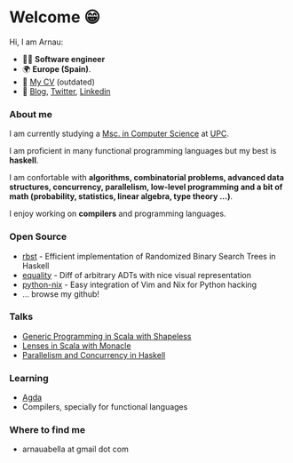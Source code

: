 Welcome 😁
==========

Hi, I am Arnau:

- :technologist: **Software engineer**
- :earth_africa: **Europe (Spain)**.
- :scroll: [My CV](https://monadplus.pro/assets/documents/cv2019.pdf) (outdated)
- :link: [Blog](https://monadplus.pro/), [Twitter](https://twitter.com/monadplus), [Linkedin](https://www.linkedin.com/in/arnau-abella/)

### About me

I am currently studying a [Msc. in Computer Science](https://www.fib.upc.edu/en/studies/masters/master-innovation-and-research-informatics/curriculum/specializations/advanced-computing) at [UPC](https://www.fib.upc.edu/en/).

I am proficient in many functional programming languages but my best is **haskell**.

I am confortable with **algorithms, combinatorial problems, advanced data structures, concurrency, parallelism, low-level programming and a bit of math (probability, statistics, linear algebra, type theory ...)**.

I enjoy working on **compilers** and programming languages.

### Open Source

- [rbst](https://hackage.haskell.org/package/rbst) - Efficient implementation of Randomized Binary Search Trees in Haskell
- [equality](https://github.com/monadplus/equality) - Diff of arbitrary ADTs with nice visual representation
- [python-nix](https://github.com/monadplus/python-nix) - Easy integration of Vim and Nix for Python hacking
- ... browse my github!

### Talks

- [Generic Programming in Scala with Shapeless](https://github.com/monadplus/intro-shapeless)
- [Lenses in Scala with Monacle](https://github.com/monadplus/scala-lenses)
- [Parallelism and Concurrency in Haskell](https://github.com/monadplus/parconc-examples/tree/master/notes)

### Learning

- [Agda](https://agda.readthedocs.io/en/v2.6.0.1/getting-started/what-is-agda.html#what-is-agda)
- Compilers, specially for functional languages

### Where to find me

- arnauabella at gmail dot com
